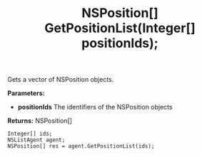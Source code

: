 ﻿---
uid: crmscript_ref_NSListAgent_GetPositionList
title: NSPosition[] GetPositionList(Integer[]  positionIds);
intellisense: NSListAgent.GetPositionList
keywords: NSListAgent, GetPositionList
so.topic: reference
---

Gets a vector of NSPosition objects.

**Parameters:**
 - **positionIds** The identifiers of the NSPosition objects

**Returns:** NSPosition[]

```crmscript
Integer[] ids;
NSListAgent agent;
NSPosition[] res = agent.GetPositionList(ids);
```

